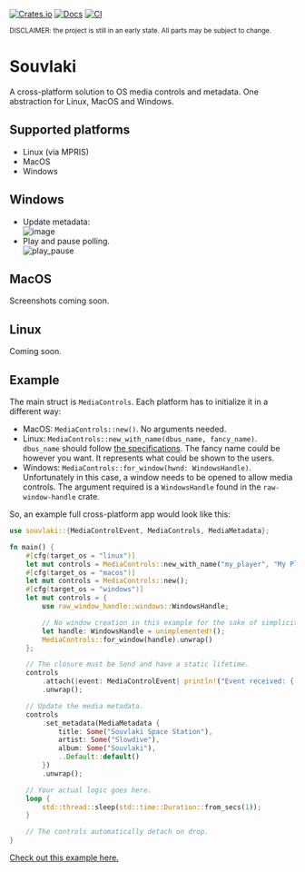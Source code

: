 [![Crates.io](https://img.shields.io/crates/v/souvlaki.svg)](https://crates.io/crates/souvlaki)
[![Docs](https://docs.rs/souvlaki/badge.svg)](https://docs.rs/souvlaki)
[![CI](https://github.com/Sinono3/souvlaki/actions/workflows/build.yml/badge.svg)](https://github.com/Sinono3/souvlaki/actions/workflows/build.yml)

<sub>DISCLAIMER: the project is still in an early state. All parts may be subject to change.</sub>

# Souvlaki

A cross-platform solution to OS media controls and metadata. One abstraction for Linux, MacOS and Windows.

## Supported platforms

- Linux (via MPRIS)
- MacOS
- Windows

## Windows

- Update metadata:\
![image](https://user-images.githubusercontent.com/8389938/106080661-4a515e80-60f6-11eb-81e0-81ab0eda5188.png)
- Play and pause polling.\
![play_pause](https://user-images.githubusercontent.com/8389938/106080917-bdf36b80-60f6-11eb-98b5-f3071ae3eab6.gif)

## MacOS

Screenshots coming soon.

## Linux

Coming soon.

## Example

The main struct is `MediaControls`. Each platform has to initialize it in a different way:

- MacOS: `MediaControls::new()`. No arguments needed.
- Linux: `MediaControls::new_with_name(dbus_name, fancy_name)`. `dbus_name` should follow [the specifications](https://dbus.freedesktop.org/doc/dbus-specification.html#message-protocol-names-bus). The fancy name could be however you want. It represents what could be shown to the users.
- Windows: `MediaControls::for_window(hwnd: WindowsHandle)`. Unfortunately in this case, a window needs to be opened to allow media controls. The argument required is a `WindowsHandle` found in the `raw-window-handle` crate.

So, an example full cross-platform app would look like this:

```rust
use souvlaki::{MediaControlEvent, MediaControls, MediaMetadata};

fn main() {
    #[cfg(target_os = "linux")]
    let mut controls = MediaControls::new_with_name("my_player", "My Player");
    #[cfg(target_os = "macos")]
    let mut controls = MediaControls::new();
    #[cfg(target_os = "windows")]
    let mut controls = {
        use raw_window_handle::windows::WindowsHandle;

        // No window creation in this example for the sake of simplicity
        let handle: WindowsHandle = unimplemented!();
        MediaControls::for_window(handle).unwrap()
    };

    // The closure must be Send and have a static lifetime.
    controls
        .attach(|event: MediaControlEvent| println!("Event received: {:?}", event))
        .unwrap();

    // Update the media metadata.
    controls
        .set_metadata(MediaMetadata {
            title: Some("Souvlaki Space Station"),
            artist: Some("Slowdive"),
            album: Some("Souvlaki"),
            ..Default::default()
        })
        .unwrap();

    // Your actual logic goes here.
    loop {
        std::thread::sleep(std::time::Duration::from_secs(1));
    }

    // The controls automatically detach on drop.
}
```
[Check out this example here.](https://github.com/Sinono3/souvlaki/blob/master/examples/print_events.rs)
